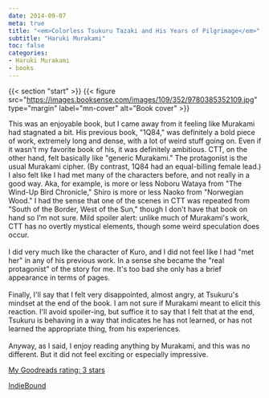 ```yaml
---
date: 2014-09-07
meta: true
title: "<em>Colorless Tsukuru Tazaki and His Years of Pilgrimage</em>"
subtitle: "Haruki Murakami"
toc: false
categories:
- Haruki Murakami
- books
---
```


{{< section "start" >}}
{{< figure src="https://images.booksense.com/images/109/352/9780385352109.jpg" type="margin" label="mn-cover" alt="Book cover" >}}

This was an enjoyable book, but I came away from it feeling like Murakami had stagnated a bit. His previous book, "1Q84," was definitely a bold piece of work, extremely long and dense, with a lot of weird stuff going on. Even if it wasn't my favorite book of his, it was definitely ambitious. CTT, on the other hand, felt basically like "generic Murakami." The protagonist is the usual Murakami cipher. (By contrast, 1Q84 had an equal-billing female lead.) I also felt like I had met many of the characters before, and not really in a good way. Aka, for example, is more or less Noboru Wataya from "The Wind-Up Bird Chronicle," Shiro is more or less Naoko from "Norwegian Wood." I had the sense that one of the scenes in CTT was repeated from "South of the Border, West of the Sun," though I don't have that book on hand so I'm not sure. Mild spoiler alert: unlike much of Murakami's work, CTT has no overtly mystical elements, though some weird speculation does occur.<br /><br />I did very much like the character of Kuro, and I did not feel like I had "met her" in any of his previous work. In a sense she became the "real protagonist" of the story for me. It's too bad she only has a brief appearance in terms of pages. <br /><br />Finally, I'll say that I felt very disappointed, almost angry, at Tsukuru's mindset at the end of the book. I am not sure if Murakami meant to elicit this reaction. I'll avoid spoiler-ing, but suffice it to say that I felt that at the end, Tsukuru is behaving in a way that indicates he has not learned, or has not learned the appropriate thing, from his experiences.<br /><br />Anyway, as I said, I enjoy reading anything by Murakami, and this was no different. But it did not feel exciting or especially impressive.

[My Goodreads rating: 3 stars](https://www.goodreads.com/review/show/1042362864)  

[IndieBound](https://www.indiebound.org/book/9780385352109)
